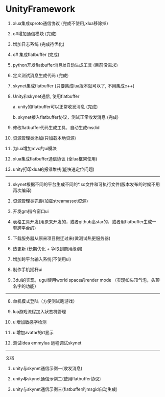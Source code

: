 # UnityFramework

1. xlua集成sproto通信协议 (完成不使用,xlua移除掉)

2. c#增加通信模块 (完成)

5. 增加日志系统 (完成待优化) 

3. c# 集成flatbuffer (完成)

4. python开发flatbuffer消息id自动生成工具 (目前没需求)

5. 定义测试消息生成代码 (完成)

4. skynet集成flatbuffer	(只要集成lua版本就可以了, 不用集成c++)

3. Unity和skynet通信, 使用flatbuffer

    a. unity的flatbuffer可以正常收发消息 (完成)
    
    b. skynet接入flatbuffer协议，测试正常收发消息 (完成)
        
4. 修改flatbuffer代码生成工具，自动生成msdid 

5. 资源管理类添加(只加载本地资源)

5. 为lua增加mvc的ui模块 

5. xlua集成flatbuffer通信协议 (全lua框架使用)

11. unity打印xlua的报错堆栈(能快速定位问题)

---

1. skynet根据不同的平台生成不同的*.so文件和可执行文件(版本发布的时候不用再次编译)

12. 资源管理类完善(加载streamasset资源)

6. 开发gm指令窗口ui

8. 表格工具开发(用原来开发的，或者github高star的，或者用flatbuffer生成一套跨平台的)

9. 下载服务器从原来项目搬迁过来(做测试热更服务器)

10. 热更新 (长期优化 + 争取到商用级别)

12. 增加跨平台输入系统(不使用ui) 

13. 制作手机摇杆ui

14. 3dui的实现，ugui使用world space的render mode （实现如头顶气泡，头顶名字的功能）

---

8. 单机模式登陆（方便测试跑游戏）

11. lua游戏流程加入状态机管理   

12. ui增加敏感字检测

13. ui增加avatar的rt显示

14. 测试idea emmylua 远程调试skynet 

---

文档

1. unity与skynet通信示例一(收发消息)

2. unity与skynet通信示例二(使用flatbuffer协议)

3. unity与skynet通信示例三(flatbuffer的msgid自动生成)







